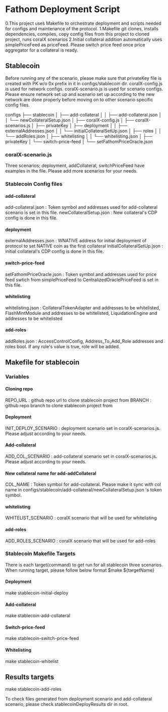 # Fathom Deployment Script

0.This project uses Makefile to orchestrate deployment and scripts needed for configs and maintenance of the protocol.
1.Makefile git clones, installs dependencies, compiles, copy config files from this project to cloned project, runs coralX scenarios
2.Initial collateral addition automatically uses simplePriceFeed as priceFeed. Please switch price feed once price aggregator for a collateral is ready.

## Stablecoin

Before running any of the scenario, please make sure that privateKey file is created with PK w/o 0x prefix in it in configs/stablecoin dir.
coralX-config.js is used for network configs.
coralX-scenario.js is used for scenario configs.
Please ensure network set up and scenario set up according to the new network are done properly before moving on to other scenario specific config files.

configs
├── stablecoin
│   ├── add-collateral
│   │   ├── add-collateral.json
│   │   └── newCollateralSetup.json
│   ├── coralX-config.js
│   ├── coralX-scenarios.js
│   ├── privateKey
│   ├── deployment
│   │   ├── externalAddresses.json
│   │   └── initialCollateralSetUp.json
│   ├── roles
│   │   └── addRoles.json
│   ├── whitelisting
│   │   └── whitelisting.json
│   ├── privateKey
│   └── switch-price-feed
│       └── setFathomPriceOracle.json

### coralX-scenario.js
Three scenarios; deployment, addCollateral, switchPriceFeed have examples in the file. Please add more scenarios for your needs.

### Stablecoin Config files

#### add-collateral
add-collateral.json : Token symbol and addresses used for add-collateral scenario is set in this file.
newCollateralSetup.json : New collateral's CDP config is done in this file.

#### deployment
externalAddresses.json : WNATIVE address for initial deployment of protocol to set NATIVE coin as the first collateral
initialCollateralSetUp.json : initial collateral's CDP config is done in this file.

#### switch-price-feed
setFathomPriceOracle.json : Token symbol and addresses used for price feed swtich from simplePriceFeed to CentralizedOraclePriceFeed is set in this file.

#### whitelisting
whitelisting.json : CollateralTokenAdapter and addresses to be whitelisted, FlashMintModule and addresses to be whitelisted, LiquidationEngine and addresses to be whitelisted

#### add-roles
addRoles.json : AccessControlConfig, Address_To_Add_Role addresses and roles bool. If any role's value is true, role will be added.

## Makefile for stablecoin
### Variables

#### Cloning repo
REPO_URL : github repo url to clone stablecoin project from
BRANCH : github repo branch to clone stablecoin project from

#### Deployment
INIT_DEPLOY_SCENARIO : deployment scenario set in coralX-scenarios.js. Please adjust according to your needs.

#### Add-collateral
ADD_COL_SCENARIO : add-collateral scenario set in coralX-scenarios.js. Please adjust according to your needs.

#### New collateral name for add-addCollateral
COL_NAME : Token symbol for add-collateral. Please make it sync with col name in configs/stablecoin/add-collateral/newCollateralSetup.json 's token symbol.

#### whitelisting
WHITELIST_SCENARIO : coralX scenario that will be used for whitelisting

#### add-roles
ADD_ROLES_SCENARIO : coralX scenario that will be used for add-roles

### Stablecoin Makefile Targets
There is each target(command) to get run for all stablecoin three scenarios. 
When running target, please follow below format
$make ${targetName}

#### Deployment
make stablecoin-initial-deploy

#### Add-collateral
make stablecoin-add-collateral

#### Switch-price-feed
make stablecoin-switch-price-feed

#### Whitelisting
make stablecoin-whitelist

## Results targets
make stablecoin-add-roles

To check files generated from deployment scenario and add-collateral scenario, please check stablecoinDeployResults dir in root.